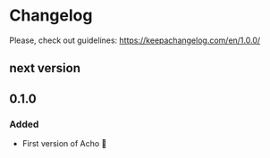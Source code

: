 # Changelog

Please, check out guidelines: https://keepachangelog.com/en/1.0.0/

## next version

## 0.1.0

### Added

- First version of Acho :tada:
